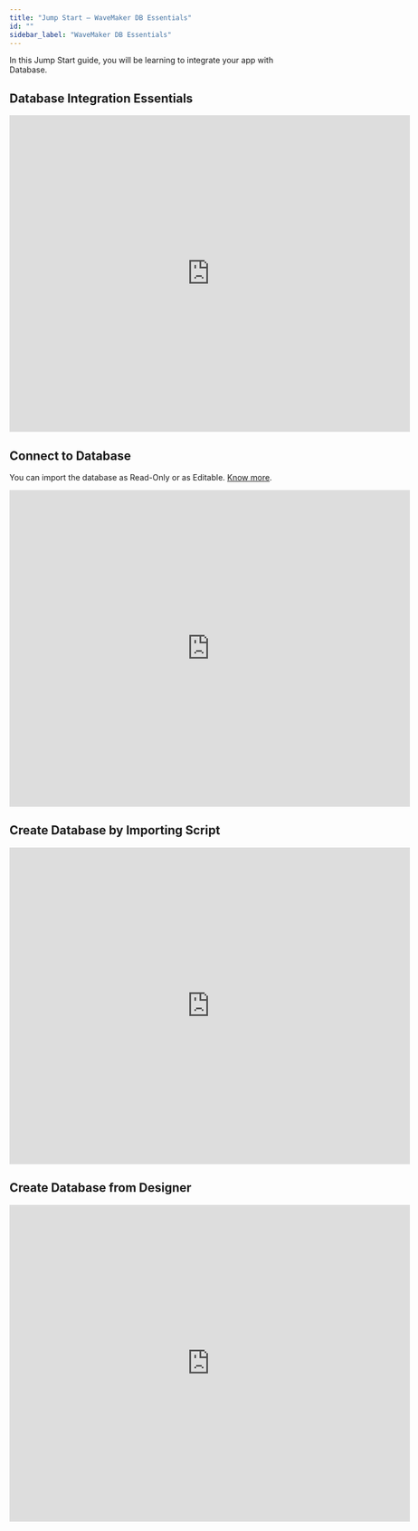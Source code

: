 ```yaml
---
title: "Jump Start – WaveMaker DB Essentials"
id: ""
sidebar_label: "WaveMaker DB Essentials"
---
```


In this Jump Start guide, you will be learning to integrate your app with Database.

## Database Integration Essentials

<iframe width="708" height="560" src="https://docs.google.com/presentation/d/e/2PACX-1vQEu_5htFSNeh8gmqnt8QznLrnRaC-CUG2Zgpou9XTKIinQdGT5IcgU6aXJvhx9XfqfI3asEoqrMGAW/embed?start=false&amp;loop=false&amp;delayms=3000" frameborder="0" allowfullscreen="allowfullscreen" mozallowfullscreen="mozallowfullscreen" webkitallowfullscreen="webkitallowfullscreen"></iframe>

## Connect to Database

You can import the database as Read-Only or as Editable. [Know more](/learn/app-development/services/database-services/database-schema-import-modes/).

<iframe width="708" height="560" src="https://docs.google.com/presentation/d/e/2PACX-1vRCZXrfHQzWLfO66kMDbcINgjPZLviBm9uJiyxgKtrjS61kDpkFkMAQK1SVAwqdtiFNftnlSOWPzLlD/embed?start=false&amp;loop=false&amp;delayms=3000" frameborder="0" allowfullscreen="allowfullscreen" mozallowfullscreen="mozallowfullscreen" webkitallowfullscreen="webkitallowfullscreen"></iframe>

## Create Database by Importing Script

<iframe width="708" height="560" src="https://docs.google.com/presentation/d/e/2PACX-1vQJ-j5KYsWAxuD85HpfOdasnlShiyqs343HegTMBaF7FHvL4H7bTVaEKV7HmXeMprrNix0vcO9l2LPF/embed?start=false&amp;loop=false&amp;delayms=3000" frameborder="0" allowfullscreen="allowfullscreen" mozallowfullscreen="mozallowfullscreen" webkitallowfullscreen="webkitallowfullscreen"></iframe>

## Create Database from Designer

<iframe width="708" height="560" src="https://docs.google.com/presentation/d/e/2PACX-1vSj6saQsgOFLy7j-x600qT1H_joBoYw3WbSIfzEDSclOBtFDMTIYcbN0O11po87XkE9CETh23JcOyAK/embed?start=false&amp;loop=false&amp;delayms=3000" frameborder="0" allowfullscreen="allowfullscreen" mozallowfullscreen="mozallowfullscreen" webkitallowfullscreen="webkitallowfullscreen"></iframe>


